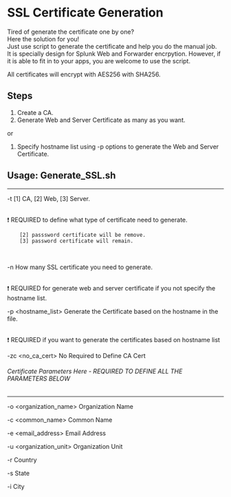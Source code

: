 # SSL Certificate Generation

Tired of generate the certificate one by one?<br/>
Here the solution for you!<br/>
Just use script to generate the certificate and help you do the manual job.<br/>
It is specially design for Splunk Web and Forwarder encrpytion. However, if it is able to fit in to your apps, you are welcome to use the script.<br/>

All certificates will encrypt with AES256 with SHA256.

## Steps

1) Create a CA.
2) Generate Web and Server Certificate as many as you want.

or 

1) Specify hostname list using -p options to generate the Web and Server Certificate.

## Usage: Generate_SSL.sh 
---------------------------------------------------------------------------------------------------------------------

  -t <type> [1] CA, [2] Web, [3] Server. </br></br>
 
 :exclamation: REQUIRED to define what type of certificate need to generate. 
  
        [2] passsword certificate will be remove.
        [3] password certificate will remain.
 </br>

  -n <number> How many SSL certificate you need to generate. </br></br>
  
  :exclamation: REQUIRED for generate web and server certificate if you not specify the hostname list.</br>

  -p <hostname_list> Generate the Certificate based on the hostname in the file. </br></br>
  
 :exclamation: REQUIRED if you want to generate the certificates based on hostname list</br>

  -zc <no_ca_cert> No Required to Define CA Cert </br>

###### Certificate Parameters Here  - REQUIRED TO DEFINE ALL THE PARAMETERS BELOW ######
------------------------------------------------------------------------------------------------------------------------------------------------

  -o <organization_name> Organization Name

  -c <common_name> Common Name

  -e <email_address> Email Address

  -u <organization_unit> Organization Unit

  -r <country> Country

  -s <state> State

  -i <city> City
